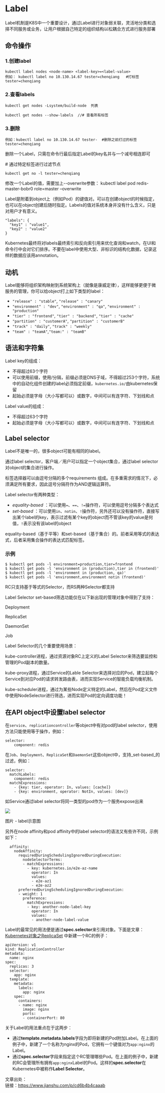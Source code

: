 # Label

Label机制是K8S中一个重要设计，通过Label进行对象弱关联，灵活地分类和选择不同服务或业务，让用户根据自己特定的组织结构以松耦合方式进行服务部署

## 命令操作

### 1.创建label

```text
kubectl label nodes <node-name> <label-key>=<label-value>
例如： kubectl label no 10.130.14.67 tester=chenqiang   #打标签 tester=chenqiang
```

### 2.查看labels

```text
kubectl get nodes -Lsystem/build-node  列表

kubectl get nodes --show-labels  //# 查看所有标签
```

### 3.删除

```text
例如：kubectl label no 10.130.14.67 tester-  #删除之前打过的标签 tester=chenqiang
```

删除一个Label，只需在命令行最后指定Label的key名并与一个减号相连即可

\# 通过特定标签进行过滤节点

```text
kubectl get no -l tester=chenqiang
```

修改一个Label的值，需要加上--overwrite参数： kubectl label pod redis-master-bobr0 role=master –overwrite

Label是附着到object上（例如Pod）的键值对。可以在创建object的时候指定，也可以在object创建后随时指定。Labels的值对系统本身并没有什么含义，只是对用户才有意义。

```text
"labels": {
  "key1" : "value1",
  "key2" : "value2"
}
```

Kubernetes最终将对labels最终索引和反向索引用来优化查询和watch，在UI和命令行中会对它们排序。不要在label中使用大型、非标识的结构化数据，记录这样的数据应该用annotation。

## 动机

Label能够将组织架构映射到系统架构上（就像是康威定律），这样能够更便于微服务的管理，你可以给object打上如下类型的label：

* `"release" : "stable"`, `"release" : "canary"`
* `"environment" : "dev"`, `"environment" : "qa"`, `"environment" : "production"`
* `"tier" : "frontend"`, `"tier" : "backend"`, `"tier" : "cache"`
* `"partition" : "customerA"`, `"partition" : "customerB"`
* `"track" : "daily"`, `"track" : "weekly"`
* `"team" : "teamA"`,`"team:" : "teamB"`

## 语法和字符集

Label key的组成：

* 不得超过63个字符
* 可以使用前缀，使用/分隔，前缀必须是DNS子域，不得超过253个字符，系统中的自动化组件创建的label必须指定前缀，`kubernetes.io/`由kubernetes保留
* 起始必须是字母（大小写都可以）或数字，中间可以有连字符、下划线和点

Label value的组成：

* 不得超过63个字符
* 起始必须是字母（大小写都可以）或数字，中间可以有连字符、下划线和点

## Label selector

Label不是唯一的，很多object可能有相同的label。

通过label selector，客户端／用户可以指定一个object集合，通过label selector对object的集合进行操作。

 标签选择器可以由逗号分隔的多个requirements 组成。在多重需求的情况下，必须满足所有要求，因此逗号分隔符作为AND逻辑运算符。

Label selector有两种类型：

* _equality-based_ ：可以使用`=`、`==`、`!=`操作符，可以使用逗号分隔多个表达式
* _set-based_ ：可以使用`in`、`notin`、`!`操作符，另外还可以没有操作符，直接写出某个label的key，表示过滤有某个key的object而不管该key的value是何值，`!`表示没有该label的object

 equality-based（基于平等）和set-based（基于集合）的。前者采用等式的表达式，后者采用集合操作的表达式匹配标签。

### 示例 <a id="&#x793A;&#x4F8B;"></a>

```text
$ kubectl get pods -l environment=production,tier=frontend
$ kubectl get pods -l 'environment in (production),tier in (frontend)'
$ kubectl get pods -l 'environment in (production, qa)'
$ kubectl get pods -l 'environment,environment notin (frontend)'
```

 RC只支持基于等式的Selector，而RS两种Selector都支持

Label Selector set-based筛选功能仅在以下新出现的管理对象中得到了支持：

 Deployment

 ReplicaSet

 DaemonSet

 Job 

Label Selector的几个重要使用场景： 

kube-controller进程，通过资源对象RC上定义的Label Selector来筛选要监控和管理的Pod副本的数量。

 kube-proxy进程，通过Service的Lable Selector来选择对应的Pod，建立起每个Service到对应Pod的请求转发路由表，进而实现Service的智能负载均衡机制。

kube-scheduler进程，通过为某些Node定义特定的Label，然后在Pod定义文件中使用NodeSelector进行筛选，进而实现Pod的定向调度功能！

## 在API object中设置label selector

在`service`、`replicationcontroller`等object中有对pod的label selector，使用方法只能使用等于操作，例如：

```text
selector:
    component: redis
```

在`Job`、`Deployment`、`ReplicaSet`和`DaemonSet`这些object中，支持_set-based_的过滤，例如：

```text
selector:
  matchLabels:
    component: redis
  matchExpressions:
    - {key: tier, operator: In, values: [cache]}
    - {key: environment, operator: NotIn, values: [dev]}
```

如Service通过label selector将同一类型的pod作为一个服务expose出来

![](../../.gitbook/assets/image%20%2898%29.png)

图片 - label示意图

另外在node affinity和pod affinity中的label selector的语法又有些许不同，示例如下：

```text
  affinity:
    nodeAffinity:
      requiredDuringSchedulingIgnoredDuringExecution:
        nodeSelectorTerms:
        - matchExpressions:
          - key: kubernetes.io/e2e-az-name
            operator: In
            values:
            - e2e-az1
            - e2e-az2
      preferredDuringSchedulingIgnoredDuringExecution:
      - weight: 1
        preference:
          matchExpressions:
          - key: another-node-label-key
            operator: In
            values:
            - another-node-label-value
```



Label的最常见的用法便是通过**spec.selector**来引用对象。下面是文章：[Kubernetes对象之ReplicaSet](https://www.jianshu.com/p/fd8d8d51741e) 中新建一个RC的例子：

```text
apiVersion: v1
kind: ReplicationController
metadata:
  name: nginx
spec:
  replicas: 3
  selector:
    app: nginx
  template:
    metadata:
      labels:
        app: nginx
    spec:
      containers:
      - name: nginx
        image: nginx
        ports:
        - containerPort: 80
```

关于Label的用法重点在于这两步：

* 通过**template.metadata.labels**字段为即将新建的Pod附加Label。在上面的例子中，新建了一个名称为nginx的Pod，它拥有一个键值对为`app:nginx`的Label。
* 通过**spec.selector**字段来指定这个RC管理哪些Pod。在上面的例子中，新建的RC会管理所有拥有`app:nginx`Label的Pod。这样的**spec.selector**在Kubernetes中被称作**Label Selector**。

  
  
文章出处：  
链接：https://www.jianshu.com/p/cd6b4b4caaab  


